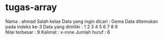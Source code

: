 # tugas-array
Nama : ahmad
Salah kelas
Data yang ingin dicari : Gema
Data ditemukan pada indeks ke-3
Data yang dimiliki : 1	2	3	4	5	6	7	8	9	
 Nilai terbesar : 9
Kalimat : 
x-rone
Jumlah huruf : 6
